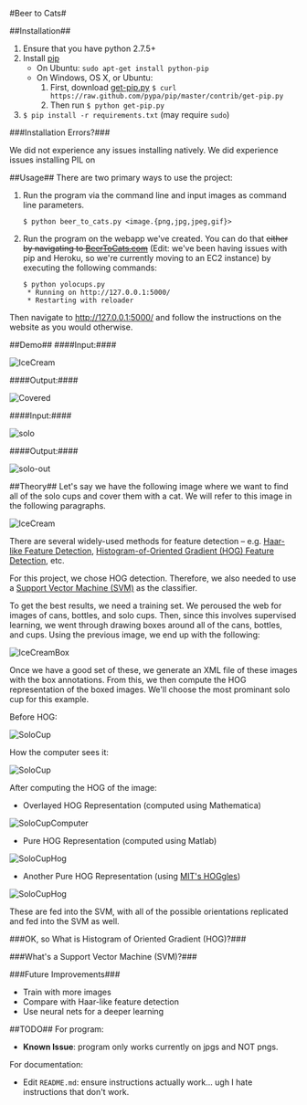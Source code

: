 #Beer to Cats#

##Installation##
1. Ensure that you have python 2.7.5+
2. Install [pip](http://www.pip-installer.org/en/latest/installing.html)
    - On Ubuntu: `sudo apt-get install python-pip`
    - On Windows, OS X, or Ubuntu: 
        1. First, download [get-pip.py](https://raw.github.com/pypa/pip/master/contrib/get-pip.py) `$ curl https://raw.github.com/pypa/pip/master/contrib/get-pip.py`
        2. Then run `$ python get-pip.py`
3. `$ pip install -r requirements.txt` (may require `sudo`)

###Installation Errors?###

We did not experience any issues installing natively. We did experience issues installing PIL on 

##Usage##
There are two primary ways to use the project:

1. Run the program via the command line and input images as command line parameters.
    ```
    $ python beer_to_cats.py <image.{png,jpg,jpeg,gif}>
    ```

2. Run the program on the webapp we've created. You can do that ~~either by navigating to [BeerToCats.com](http://www.BeerToCats.com)~~ (Edit: we've been having issues with pip and Heroku, so we're currently moving to an EC2 instance) by executing the following commands:
    ```
    $ python yolocups.py
     * Running on http://127.0.0.1:5000/
     * Restarting with reloader
    ```
Then navigate to http://127.0.0.1:5000/ and follow the instructions on the website as you would otherwise.

##Demo##
####Input:####

![IceCream](test/anat-ice-cream.jpg)

####Output:####

![Covered](test/anat-ice-cream-out.jpg)

####Input:####

![solo](example_pics/Cup.jpg)

####Output:####

![solo-out](uploads/test-Cup.jpg)

##Theory##
Let's say we have the following image where we want to find all of the solo cups and cover them with a cat. We will refer to this image in the following paragraphs.

![IceCream](test/anat-ice-cream.jpg)

There are several widely-used methods for feature detection – e.g. [Haar-like Feature Detection](https://www.cs.cmu.edu/~efros/courses/LBMV07/Papers/viola-cvpr-01.pdf), [Histogram-of-Oriented Gradient (HOG) Feature Detection](http://lear.inrialpes.fr/people/triggs/pubs/Dalal-cvpr05.pdf), etc.

For this project, we chose HOG detection. Therefore, we also needed to use a [Support Vector Machine (SVM)](http://en.wikipedia.org/wiki/Support_vector_machine) as the classifier.

To get the best results, we need a training set. We peroused the web for images of cans, bottles, and solo cups. Then, since this involves supervised learning, we went through drawing boxes around all of the cans, bottles, and cups. Using the previous image, we end up with the following:

![IceCreamBox](test/anat-ice-cream-annot.jpg)

Once we have a good set of these, we generate an XML file of these images with the box annotations. From this, we then compute the HOG representation of the boxed images. We'll choose the most prominant solo cup for this example.

Before HOG:

![SoloCup](test/solo.png)

How the computer sees it:

![SoloCup](test/solo-computer.jpg)

After computing the HOG of the image:

- Overlayed HOG Representation (computed using Mathematica)

![SoloCupComputer](test/solo-visible-gradient.png)

- Pure HOG Representation (computed using Matlab)

![SoloCupHog](test/solo-hog.png)

- Another Pure HOG Representation (using [MIT's HOGgles](http://web.mit.edu/vondrick/ihog/))

![SoloCupHog](test/solo-hog-mit.jpg)



These are fed into the SVM, with all of the possible orientations replicated and fed into the SVM as well.

###OK, so What is Histogram of Oriented Gradient (HOG)?###

###What's a Support Vector Machine (SVM)?###



###Future Improvements###
- Train with more images
- Compare with Haar-like feature detection
- Use neural nets for a deeper learning

##TODO##
For program:
- **Known Issue**: program only works currently on jpgs and NOT pngs.

For documentation:
- Edit `README.md`: ensure instructions actually work... ugh I hate instructions that don't work.
